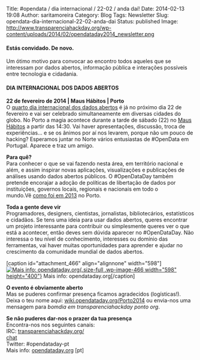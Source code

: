 Title: #opendata / dia internacional / 22-02 / anda daí!
Date: 2014-02-13 19:08
Author: saritamoreira
Category: Blog
Tags: Newsletter
Slug: opendata-dia-internacional-22-02-anda-dai
Status: published
Image: http://www.transparenciahackday.org/wp-content/uploads/2014/02/opendataday2014_newsletter.png

#### **Estás convidado. De novo.**

Um ótimo motivo para convocar ao encontro todos aqueles que se interessam por dados abertos, informação pública e interações possíveis entre tecnologia e cidadania.

#### **DIA INTERNACIONAL DOS DADOS ABERTOS**

**22 de fevereiro de 2014 \| Maus Hábitos \| Porto**  
O [quarto dia internacional dos dados abertos](http://opendataday.org/index_pt.html) é já no próximo dia 22 de fevereiro e vai ser celebrado simultaneamente em diversas cidades do globo. No Porto a magia acontece durante a tarde de sábado (22) no [Maus Hábitos](https://maps.google.com/maps?ie=UTF-8&q=maus+habitos&fb=1&hq=maus+habitos&cid=13918286647756732289&ei=1AP9UpeGIIWqhAfjq4GoDw&ved=0CDUQrwswAA) a partir das 14:30. Vai haver apresentações, discussão, troca de experiências... e se os ânimos por aí nos levarem, porque não um pouco de hacking? Esperamos juntar no Norte vários entusiastas de \#OpenData em Portugal. Aparece e traz um amigo.

**Para quê?**  
Para conhecer o que se vai fazendo nesta área, em território nacional e além, e assim inspirar novas aplicações, visualizações e publicações de análises usando dados abertos públicos. O \#OpenDataDay também pretende encorajar a adoção de políticas de libertação de dados por instituições, governos locais, regionais e nacionais em todo o mundo.Vê [como foi em 2013](http://www.transparenciahackday.org/2013/03/ainda-no-rescaldo-do-dia-mundial-dos-dados-abertos/) no Porto.

**Toda a gente deve vir**  
Programadores, designers, cientistas, jornalistas, bibliotecários, estatísticos e cidadãos. Se tens uma ideia para usar dados abertos, queres encontrar um projeto interessante para contribuir ou simplesmente queres ver o que está a acontecer, então deves sem dúvida aparecer no \#OpenDataDay. Não interessa o teu nível de conhecimento, interesses ou domínio das ferramentas, vai haver muitas oportunidades para aprender e ajudar no crescimento da comunidade mundial de dados abertos.

\[caption id="attachment\_466" align="alignnone" width="598"\][![Mais info: opendataday.org](http://www.transparenciahackday.org/wp-content/uploads/2014/02/OPENDATA-Map.png){.size-full .wp-image-466 width="598" height="400"}](opendataday.org/index_pt.html) Mais info: opendataday.org\[/caption\]

**O evento é obviamente aberto**  
Mas se puderes confirmar presença ficamos agradecidos (logísticas!). Deixa o teu nome aqui: [wiki.opendataday.<wbr></wbr>org/Porto2014](http://wiki.opendataday.org/Porto2014) ou envia-nos uma mensagem para *bomdia em transparenciahackday ponto org*.

**Se não puderes dar-nos o prazer da tua presença**  
Encontra-nos nos seguintes canais:  
IRC: [transparenciahackday.org/  
chat](http://transparenciahackday.org/chat)  
Twitter: \#opendataday-pt  
Mais info: [opendataday.org](opendataday.org/index_pt.html) \[pt\]

